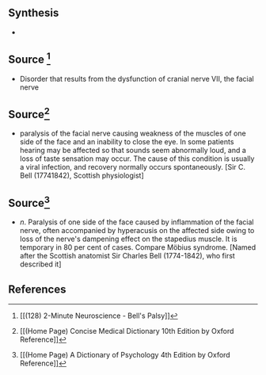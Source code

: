 ## Synthesis
- 
## Source [^1]
- Disorder that results from the dysfunction of cranial nerve VII, the facial nerve
## Source[^2]
- paralysis of the facial nerve causing weakness of the muscles of one side of the face and an inability to close the eye. In some patients hearing may be affected so that sounds seem abnormally loud, and a loss of taste sensation may occur. The cause of this condition is usually a viral infection, and recovery normally occurs spontaneously. \[Sir C. Bell (17741842), Scottish physiologist]
## Source[^3]
- $n$. Paralysis of one side of the face caused by inflammation of the facial nerve, often accompanied by hyperacusis on the affected side owing to loss of the nerve's dampening effect on the stapedius muscle. It is temporary in 80 per cent of cases. Compare Möbius syndrome. \[Named after the Scottish anatomist Sir Charles Bell (1774-1842), who first described it]
## References

[^1]: [[(128) 2-Minute Neuroscience - Bell's Palsy]]
[^2]: [[(Home Page) Concise Medical Dictionary 10th Edition by Oxford Reference]]
[^3]: [[(Home Page) A Dictionary of Psychology 4th Edition by Oxford Reference]]